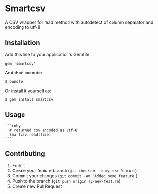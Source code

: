 # Smartcsv

A CSV wrapper for read method with autodetect of column separator and encoding to utf-8

## Installation

Add this line to your application's Gemfile:

    gem 'smartcsv'

And then execute:

    $ bundle

Or install it yourself as:

    $ gem install smartcsv

## Usage

    ```ruby
      # returned csv encoded as utf-8
      Smartcsv.read(file)
    ```

## Contributing

1. Fork it
2. Create your feature branch (`git checkout -b my-new-feature`)
3. Commit your changes (`git commit -am 'Added some feature'`)
4. Push to the branch (`git push origin my-new-feature`)
5. Create new Pull Request
